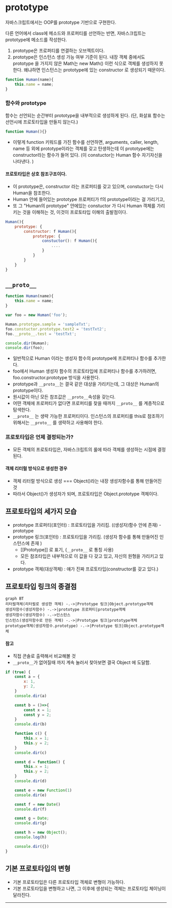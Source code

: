 # prototype

자바스크립트에서는 OOP를 prototype 기반으로 구현한다.

다른 언어에서 class에 메소드와 프로퍼티를 선언하는 반면, 자바스크립트는 prototype에 메소드를 작성한다.



1. prototype은 프로퍼티를 연결하는 오브젝트이다. 
2. prototype은 인스턴스 생성 가능 여부 기준이 된다. 
   내장 객체 중에서도 prototype 을 가지지 않은 Math는 new Math() 이런 식으로 객체를 생성하지 못한다. 
   왜냐하면 인스턴스는 prototype에 있는 constructor 로 생성되기 때문이다. 



```javascript
function Human(name){
    this.name = name;
}
```



### 함수와 prototype

함수는 선언되는 순간부터 prototype을 내부적으로 생성하게 된다. 
(단, 화살표 함수는 선언시에 프로토타입을 만들지 않는다.)

```javascript
function Human(){}
```

- 이렇게 function 키워드를 가진 함수를 선언하면, arguments, caller, length, name 등 외에 prototype이라는 객체를 갖고 탄생하는데 이 prototype에는constructor라는 함수가 들어 있다. (이 constuctor는 Human 함수 자기자신을 나타낸다. )



#### 프로토타입은 상호 참조구조이다.

- 이 prototype은,  constructor 라는 프로퍼티를 갖고 있으며, constuctor는 다시 Human을 참조한다. 
-  Human 안에 들어있는 prototype 프로퍼티가 f의 prototype이라는 걸 가리기고, 
- 또 그 "Human의 prototype" 안에있는 constuctor 가 다시 Human 객체를 가리키는 것을 이해하는 것, 이것이 프로토타입 이해의 출발점이다. 

```javascript
Human(){
    prototype: {
        constructor: f Human(){
            prototype: {
                constuctor(): f Human(){
                    ....
                }
            }
        }
    }
}
```





## `__proto__`

```javascript
function Human(name){
    this.name = name;
}

var foo = new Human('foo');

Human.prototype.sample = 'sampleTxt';
foo.constuctor.prototype.test2 = 'testTxt2';
foo.__proto__.test = 'testTxt';

console.dir(Human);
console.dir(foo);
```

- 일반적으로 Human 이라는 생성자 함수의 prototype에 프로퍼티나 함수를 추가한다. 
- foo에서 Human 생성자 함수의 프로토타입에 프로퍼티나 함수를 추가하려면, foo.constructor.prototype 방식을 사용한다.
- prototype과 `__proto__`는 결국 같은 대상을 가리키는데, 그 대상은 Human의 prototype이다.
- 원시값이 아닌 모든 참조값은 `__proto__`속성을 갖는다.
- 어떤 객체에 프로퍼티가 없다면 프로퍼티를 찾을 때까지  `__proto__` 를 계층적으로 탐색한다.
-  `__proto__` 는 생략 가능한 프로퍼티이다. 인스턴스의 프로퍼티를 this로 참조하기 위해서는  `__proto__` 를 생략하고 사용해야 한다. 







### 프로토타입은 언제 결정되는가?

- 모든 객체의 프로토타입은, 자바스크립트의 룰에 따라 객체를 생성하는 시점에 결정된다. 



#### 객체 리터럴 방식으로 생성한 경우 

- 객체 리터럴 방식으로 생성 === Object()라는 내장 생성자함수를 통해 만들어진 것
- 따라서  Object()가 생성자가 되며, 프로토타입은 Object.prototype 객체이다. 



## 프로토타입의 세가지 모습

- prototype 프로퍼티(포인터) :  프로토타입을 가리킴. ((생성자)함수 안에 존재) - prototype
- prototype 링크(포인터) : 프로토타입을 가리킴. (생성자 함수를 통해 만들어진 인스턴스에 존재 ) 
  - [[Prototype]] 로 표기, (`__proto__` 로 통칭 사용)
  - 모든 참조타입은 내부적으로 이 값을 다 갖고 있고, 자신의 원형을 가리키고 있다.
- prototype 객체(대상객체) : 얘가 진짜 프로토타입(constructor를 갖고 있다.)



## 프로토타입 링크의 종결점

```mermaid
graph BT
리터럴객체(리터럴로 생성한 객체) -.->|Prototype 링크|Object.prototype객체
생성자함수(생성자함수) -.->|prototype 프로퍼티|prototype객체
생성자함수(생성자함수) -.->인스턴스
인스턴스(생성자함수로 만든 객체) -.->|Prototype 링크|prototype객체
prototype객체(생성자함수.prototype) -.->|Prototype 링크|Object.prototype객체
```



#### 참고 

- 직접 콘솔로 출력해서 비교해볼 것
- `__proto__`가 없어질때 까지 계속 눌러서 찾아보면 결국 Object 에 도달함.

```javascript
if (true) {
    const a = {
        x: 1,
        y: 2,
    }
    console.dir(a)

    const b = ()=>{
        const x = 1;
        const y = 2;
    }
    console.dir(b)

    function c() {
        this.x = 1;
        this.y = 2;
    }
    console.dir(c)

    const d = function() {
        this.x = 1;
        this.y = 2;
    }
    console.dir(d)

    const e = new Function(1)
    console.dir(e)

    const f = new Date()
    console.dir(f)

    const g = Date;
    console.dir(g)

    const h = new Object();
    console.log(h)

    console.dir({})
}
```





## 기본 프로토타입의 변형

- 기본 프로토타입은 다른 프로토타입 객체로 변형이 가능하다. 
- 기본 프로토타입을 변형하고 나면, 그 이후에 생성되는 객체는 프로토타입 체이닝이 달라진다. 



---



